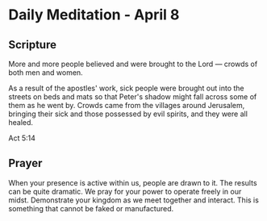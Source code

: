 # Daily Meditation - April 8

## Scripture

More and more people believed and were
brought to the Lord — crowds of both men and women. 

As a result of the apostles'
work, sick people were brought out into the streets on beds and mats so that
Peter's shadow might fall across some of them as he went by. Crowds came from
the villages around Jerusalem, bringing their sick and those possessed by evil
spirits, and they were all healed.

Act 5:14


## Prayer

When your presence is active within us, people are drawn to it. The results can
be quite dramatic.  We pray for your power to operate freely in our midst.
Demonstrate your kingdom as we meet together and interact.  This is something
that cannot be faked or manufactured.

